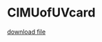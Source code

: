 # CIMUofUVcard

<a href="https://github.com/cmcntsh/CIMUofUVcard/blob/main/RN%20Christopher%20I_%20Macintosh%20PhD.vcf" download>download file</a>
